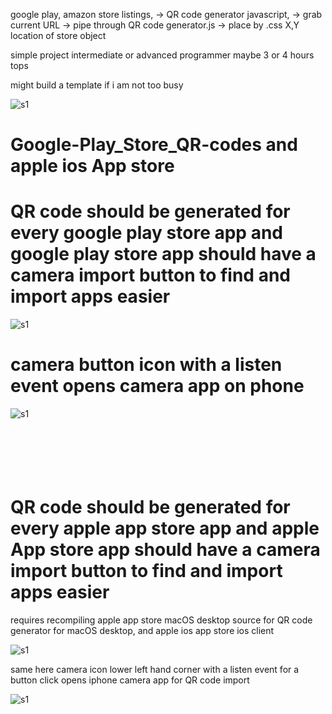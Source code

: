 google play, amazon store listings, -> QR code generator javascript, -> grab current URL -> pipe through QR code generator.js -> place by .css X,Y location of store object

simple project intermediate or advanced programmer maybe 3 or 4 hours tops

might build a template if i am not too busy

![s1](https://raw.githubusercontent.com/c4pt000/Google-Play_Store_AND_Apple_App_Store_QR-codes/main/amazon-marketplace-example.png)



# Google-Play_Store_QR-codes and apple ios App store
# QR code should be generated for every google play store app and google play store app should have a camera import button to find and import apps easier

![s1](https://raw.githubusercontent.com/c4pt000/Google-Play_Store_QR-codes/main/QR-app-store-install.png)

# camera button icon with a listen event opens camera app on phone

![s1](https://raw.githubusercontent.com/c4pt000/Google-Play_Store_QR-codes/main/camera-import-link-button-listen-to-camera-app.png)
<br>
<br>
<br>
<br>
<br>
<br>

#  QR code should be generated for every apple app store app and apple App store app should have a camera import button to find and import apps easier

requires recompiling apple app store macOS desktop source for QR code generator for macOS desktop, and apple ios app store ios client

![s1](https://raw.githubusercontent.com/c4pt000/Google-Play_Store_QR-codes/main/binance-example.png)

same here camera icon lower left hand corner with a listen event for a button click opens iphone camera app for QR code import

![s1](https://github.com/c4pt000/Google-Play_Store_QR-codes/blob/main/apple-app-store-QR-camera-import-crudge.png)
